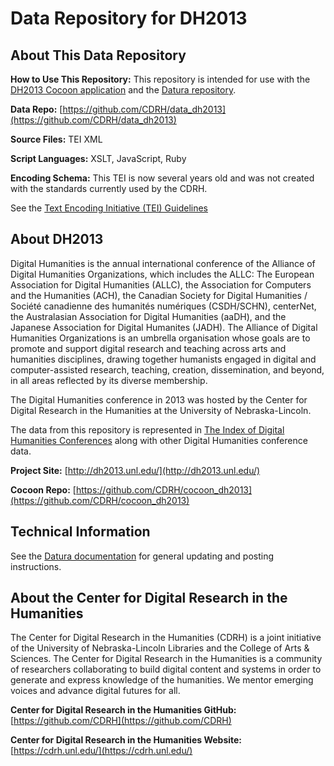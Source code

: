 # Data Repository for DH2013

## About This Data Repository

**How to Use This Repository:** This repository is intended for use with the [DH2013 Cocoon application](https://github.com/CDRH/cocoon_dh2013) and the [Datura repository](https://github.com/CDRH/datura).

**Data Repo:** [https://github.com/CDRH/data_dh2013](https://github.com/CDRH/data_dh2013)

**Source Files:** TEI XML

**Script Languages:** XSLT, JavaScript, Ruby

**Encoding Schema:** This TEI is now several years old and was not created with the standards currently used by the CDRH. 

See the [Text Encoding Initiative (TEI) Guidelines](https://tei-c.org/release/doc/tei-p5-doc/en/html/index.html)

## About DH2013

Digital Humanities is the annual international conference of the Alliance of Digital Humanities Organizations, which includes the ALLC: The European 
Association for Digital Humanities (ALLC), the Association for Computers and the Humanities (ACH), the Canadian Society for Digital Humanities / Société 
canadienne des humanités numériques (CSDH/SCHN), centerNet, the Australasian Association for Digital Humanities (aaDH), and the Japanese Association for 
Digital Humanites (JADH). The Alliance of Digital Humanities Organizations is an umbrella organisation whose goals are to promote and support digital research 
and teaching across arts and humanities disciplines, drawing together humanists engaged in digital and computer-assisted research, teaching, creation, 
dissemination, and beyond, in all areas reflected by its diverse membership.

The Digital Humanities conference in 2013 was hosted by the Center for Digital Research in the Humanities at the University of Nebraska-Lincoln.

The data from this repository is represented in [The Index of Digital Humanities Conferences](https://dh-abstracts.library.cmu.edu/) along with other Digital Humanities conference data. 

**Project Site:** [http://dh2013.unl.edu/](http://dh2013.unl.edu/)

**Cocoon Repo:** [https://github.com/CDRH/cocoon_dh2013](https://github.com/CDRH/cocoon_dh2013)

## Technical Information

See the [Datura documentation](https://github.com/CDRH/datura) for general updating and posting instructions. 

## About the Center for Digital Research in the Humanities

The Center for Digital Research in the Humanities (CDRH) is a joint initiative of the University of Nebraska-Lincoln Libraries and 
the College of Arts & Sciences. The Center for Digital Research in the Humanities is a community of researchers collaborating to 
build digital content and systems in order to generate and express knowledge of the humanities. 
We mentor emerging voices and advance digital futures for all.

**Center for Digital Research in the Humanities GitHub:** [https://github.com/CDRH](https://github.com/CDRH)

**Center for Digital Research in the Humanities Website:** [https://cdrh.unl.edu/](https://cdrh.unl.edu/)
